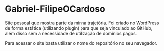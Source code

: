 # Gabriel-FilipeOCardoso

Site pessoal que mostra parte da minha trajetória. Foi criado no WordPress de forma estática (utilizando plugin) para que seja vinculado ao GitHub, além disso sem a necessidade de utilização de domínios pagos.

Para acessar o site basta utilizar o nome do repositório no seu navegador.
